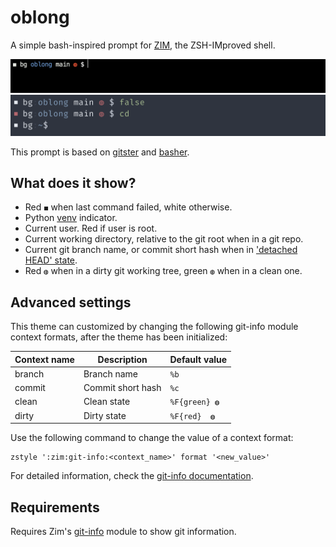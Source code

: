 # oblong

A simple bash-inspired prompt for [ZIM], the ZSH-IMproved shell.


<img width="706" src="https://raw.githubusercontent.com/Ansimorph/oblong/main/screenshot.png" alt="Tango Dark Theme">
<img width="619" src="https://raw.githubusercontent.com/Ansimorph/oblong/main/screenshot2.png" alt="Nord Theme">

This prompt is based on [gitster] and [basher].

## What does it show?

- Red `◼` when last command failed, white otherwise.
- Python [venv] indicator.
- Current user. Red if user is root.
- Current working directory, relative to the git root when in a git repo.
- Current git branch name, or commit short hash when in ['detached HEAD' state].
- Red `◍` when in a dirty git working tree, green `◍` when in a clean one.

## Advanced settings

This theme can customized by changing the following git-info module context
formats, after the theme has been initialized:

| Context name | Description       | Default value |
| ------------ | ----------------- | ------------- |
| branch       | Branch name       | `%b`          |
| commit       | Commit short hash | `%c`          |
| clean        | Clean state       | `%F{green} ◍` |
| dirty        | Dirty state       | `%F{red}  ◍`  |

Use the following command to change the value of a context format:

    zstyle ':zim:git-info:<context_name>' format '<new_value>'

For detailed information, check the [git-info documentation].

## Requirements

Requires Zim's [git-info] module to show git information.

['detached head' state]: http://gitfaq.org/articles/what-is-a-detached-head.html
[git-info documentation]: https://github.com/zimfw/git-info/blob/master/README.md#theming
[git-info]: https://github.com/zimfw/git-info
[zim]: https://github.com/zimfw/zimfw
[gitster]: https://github.com/zimfw/gitster
[basher]: https://gitlab.com/Spriithy/basher
[venv]: https://docs.python.org/3/library/venv.html
